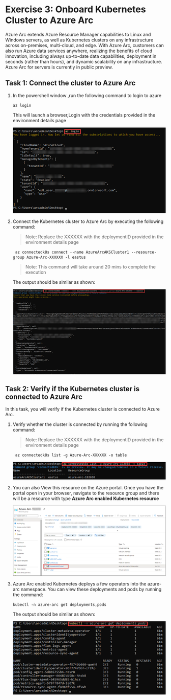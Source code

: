 # Exercise 3: Onboard Kubernetes Cluster to Azure Arc
Azure Arc extends Azure Resource Manager capabilities to Linux and Windows servers, as well as Kubernetes clusters on any infrastructure across on-premises, multi-cloud, and edge. With Azure Arc, customers can also run Azure data services anywhere, realizing the benefits of cloud innovation, including always up-to-date data capabilities, deployment in seconds (rather than hours), and dynamic scalability on any infrastructure. Azure Arc for servers is currently in public preview.

## Task 1: Connect the cluster to Azure Arc
1. In the powershell window ,run the following command to login to azure
    
   ```
   az login
   ```
   This will launch a browser,Login with the credentials provided in the environment details page
   
   ![](./images/arc-0000.png) 

2. Connect the Kubernetes cluster to Azure Arc by executing the following command:

   > Note: Replace the XXXXXX with the deploymentID provided in the environment details page


     ```
      az connectedk8s connect --name AzureArcAKSCluster1 --resource-group Azure-Arc-XXXXXX -l eastus
     ```
   
   > Note: This command will take around 20 mins to complete the execution
   
   The output should be similar as shown:
   
   ![](./images/arc-0020.png) 

## Task 2: Verify if the Kubernetes cluster is connected to Azure Arc

In this task, you will verify if the Kubernetes cluster is connected to Azure Arc.

1. Verify whether the cluster is connected by running the following command:
   
   > Note: Replace the XXXXXX with the deploymentID provided in the environment details page


    ```
     az connectedk8s list -g Azure-Arc-XXXXXX -o table  
    ```
     
   ![](./images/arc-0021.png)
   
2. You can also View this resource on the Azure portal. Once you have the portal open in your browser, navigate to the resource group and there will be a resource with type **Azure Arc enabled Kubernetes resource**

   ![](./images/arc-0013.png)

2. Azure Arc enabled Kubernetes deploys a few operators into the azure-arc namespace. You can view these deployments and pods by running the command:


   ```
   kubectl -n azure-arc get deployments,pods
   ```
   
   The output should be similar as shown:
   
   ![](./images/arc-0022.png) 
